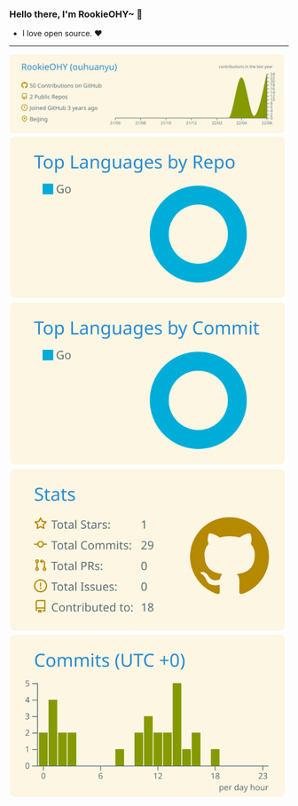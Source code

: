 ### Hello there, I'm RookieOHY~ 👋
- I love open source. ❤️ 
---

[![](https://raw.githubusercontent.com/RookieOHY/RookieOHY/master/profile-summary-card-output/solarized/0-profile-details.svg)](https://github.com/RookieOHY/github-profile-summary-cards)
[![](https://raw.githubusercontent.com/RookieOHY/RookieOHY/master/profile-summary-card-output/solarized/1-repos-per-language.svg)](https://github.com/RookieOHY/github-profile-summary-cards) [![](https://raw.githubusercontent.com/RookieOHY/RookieOHY/master/profile-summary-card-output/solarized/2-most-commit-language.svg)](https://github.com/RookieOHY/github-profile-summary-cards)
[![](https://raw.githubusercontent.com/RookieOHY/RookieOHY/master/profile-summary-card-output/solarized/3-stats.svg)](https://github.com/RookieOHY/github-profile-summary-cards) [![](https://raw.githubusercontent.com/RookieOHY/RookieOHY/master/profile-summary-card-output/solarized/4-productive-time.svg)](https://github.com/RookieOHY/github-profile-summary-cards)
